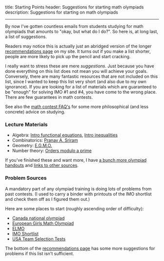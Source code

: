 title: Starting Points
header: Suggestions for starting math olympiads
description: Suggestions for starting on math olympiads

---

By now I've gotten countless emails from students studying
for math olympiads that amounts to "okay, but what do I do?".
So here is, at long last, a list of suggestions.

Readers may notice this is actually just
an abridged version of the longer
[recommendations page](recommend.html) on my site.
It turns out if you make a list shorter,
people are more likely to pick up the pencil and start cracking.

I really want to stress these are mere *suggestions*.
Just because you have done everything on this list
does not mean you will achieve your goals.
Conversely, there are many fantastic resources that are not
included on this list, since I wanted to keep this list very short
(and also due to my own ignorance).
If you are looking for a list of materials which are guaranteed
to be "enough" for solving IMO #1 and #4, you have come to the wrong place.
There are few guarantees in math contests.

See also the [math contest FAQ's](FAQs/contest.html)
for some more philosophical (and less concrete) advice on studying.

### Lecture Materials

+ Algebra: [Intro functional equations][funceq], [Intro inequalities][ineq]
+ Combinatorics: [Pranav A. Sriram][pranav]
+ Geometry: [E.G.M.O.](geombook.html)
+ Number theory: [Orders modulo a prime][orders]

[funceq]: http://web.evanchen.cc/handouts/FuncEq-Intro/FuncEq-Intro.pdf
[ineq]: http://web.evanchen.cc/handouts/Ineq/en.pdf
[pranav]: http://www.artofproblemsolving.com/community/c6h601134
[orders]: http://web.evanchen.cc/handouts/ORPR/ORPR.pdf

If you've finished these and want more,
I have [a bunch more olympiad handouts](olympiad.html)
and [links to other sources](recommend.html).

### Problem Sources

A mandatory part of any olympiad training is doing lots
of problems from past contests.
(I used to carry a binder with printouts
of the IMO shortlist and check them off as I figured them out.)

Here are some places to start
(roughly ascending order of difficulty):

+ [Canada national olympiad](https://cms.math.ca/Competitions/CMO/)
+ [European Girls Math Olympiad](https://www.egmo.org/egmos/)
+ [ELMO](elmo/problems.html)
+ [IMO Shortlist](http://imo-official.org/problems.aspx)
+ [USA Team Selection Tests](problems.html)

The bottom of the [recommendations page](recommend.html)
has some more suggestions for problems
if this list isn't sufficient.
